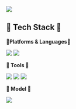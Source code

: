 <img src="https://capsule-render.vercel.app/api?type=waving&color=auto&height=200&section=header&text=Strong-AI&fontSize=90" />

## 📖 Tech Stack 📖

**🔅Platforms & Languages🔅**

<img src="https://img.shields.io/badge/Android Studio-3DDC84?style=flat&logo=Android Studio&logoColor=white"/>
<img src="https://img.shields.io/badge/Python-3776AB?style=flat&logo=Python&logoColor=white"/>




**🔨 Tools 🔨**

<img src="https://img.shields.io/badge/Jupyter-F37626?style=flat&logo=Jupyter&logoColor=white"/> <img src="https://img.shields.io/badge/Google Colab-F9AB00?style=flat&logo=Google Colab&logoColor=white"/> <img src="https://img.shields.io/badge/GitHub-181717?style=flat&logo=GitHub&logoColor=white"/>




**🦾 Model 🦾**

<img src="https://img.shields.io/badge/YOLO-00FFFF?style=flat&logo=YOLO&logoColor=white"/>
